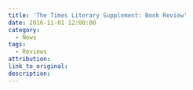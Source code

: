 ```yaml
---
title: 'The Times Literary Supplement: Book Review'
date: 2016-11-01 12:00:00
category:
  - News
tags:
  - Reviews
attribution:
link_to_original:
description:
---
```

